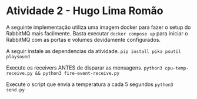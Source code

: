 # Atividade 2 - Hugo Lima Romão

A seguinte implementação utiliza uma imagem docker para fazer o setup do RabbitMQ mais facilmente. Basta executar ```docker compose up``` para iniciar o RabbitMQ com as portas e volumes devidamente configurados.

A seguir instale as dependencias da atividade.
```pip install pika psutil playsound```

Execute os receivers ANTES de disparar as mensagens.
```python3 cpu-temp-receive.py && python3 fire-event-receive.py```

Execute o script que envia a temperatura a cada 5 segundos
```python3 send.py```